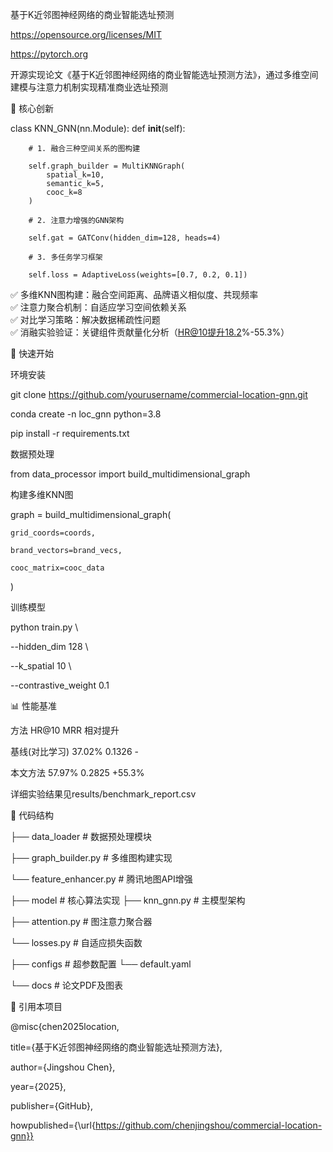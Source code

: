 基于K近邻图神经网络的商业智能选址预测

https://opensource.org/licenses/MIT

https://pytorch.org

开源实现论文《基于K近邻图神经网络的商业智能选址预测方法》，通过多维空间建模与注意力机制实现精准商业选址预测

📌 核心创新

class KNN_GNN(nn.Module):
    def __init__(self):
    
        # 1. 融合三种空间关系的图构建
        
        self.graph_builder = MultiKNNGraph(
            spatial_k=10, 
            semantic_k=5,
            cooc_k=8
        )
        
        # 2. 注意力增强的GNN架构
        
        self.gat = GATConv(hidden_dim=128, heads=4)
        
        # 3. 多任务学习框架
        
        self.loss = AdaptiveLoss(weights=[0.7, 0.2, 0.1])

✅ 多维KNN图构建：融合空间距离、品牌语义相似度、共现频率  
✅ 注意力聚合机制：自适应学习空间依赖关系  
✅ 对比学习策略：解决数据稀疏性问题  
✅ 消融实验验证：关键组件贡献量化分析（HR@10提升18.2%-55.3%）



🚀 快速开始

环境安装

git clone https://github.com/yourusername/commercial-location-gnn.git

conda create -n loc_gnn python=3.8

pip install -r requirements.txt

数据预处理

from data_processor import build_multidimensional_graph

构建多维KNN图

graph = build_multidimensional_graph(

    grid_coords=coords, 
    
    brand_vectors=brand_vecs,
    
    cooc_matrix=cooc_data
)

训练模型

python train.py \

  --hidden_dim 128 \
  
  --k_spatial 10 \
  
  --contrastive_weight 0.1

📊 性能基准

方法 HR@10 MRR 相对提升

基线(对比学习) 37.02% 0.1326 -

本文方法 57.97% 0.2825 +55.3%

详细实验结果见results/benchmark_report.csv

🧩 代码结构

├── data_loader                 # 数据预处理模块

├── graph_builder.py         # 多维图构建实现

└── feature_enhancer.py      # 腾讯地图API增强

├── model                        # 核心算法实现
├── knn_gnn.py               # 主模型架构

├── attention.py             # 图注意力聚合器

└── losses.py                # 自适应损失函数

├── configs                      # 超参数配置
└── default.yaml             

└── docs                         # 论文PDF及图表

📖 引用本项目

@misc{chen2025location,

  title={基于K近邻图神经网络的商业智能选址预测方法},
  
  author={Jingshou Chen},
  
  year={2025},
  
  publisher={GitHub},
  
  howpublished={\url{https://github.com/chenjingshou/commercial-location-gnn}}

